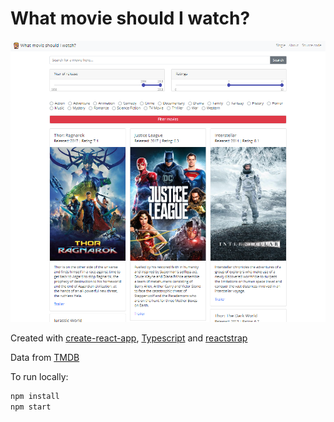 # What movie should I watch?

![Screenshot](https://github.com/tomosewe/whatmovie/blob/master/public/images/screenshot.png "Screenshot")

Created with [create-react-app](https://github.com/facebook/create-react-app), [Typescript](https://www.typescriptlang.org/) and [reactstrap](https://reactstrap.github.io/)

Data from [TMDB](https://www.themoviedb.org/)

To run locally:

```sh
npm install
npm start
```
